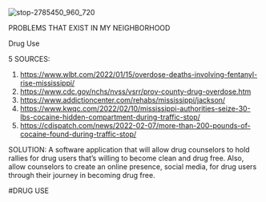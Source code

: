 ![stop-2785450_960_720](https://user-images.githubusercontent.com/97463503/161654779-5c929da8-473d-49d9-8240-728f8e6c9d18.jpg)

PROBLEMS THAT EXIST IN MY NEIGHBORHOOD

Drug Use

5 SOURCES:
1. https://www.wlbt.com/2022/01/15/overdose-deaths-involving-fentanyl-rise-mississippi/ 
2. https://www.cdc.gov/nchs/nvss/vsrr/prov-county-drug-overdose.htm  
3. https://www.addictioncenter.com/rehabs/mississippi/jackson/ 
4. https://www.kwqc.com/2022/02/10/mississippi-authorities-seize-30-lbs-cocaine-hidden-compartment-during-traffic-stop/ 
5. https://cdispatch.com/news/2022-02-07/more-than-200-pounds-of-cocaine-found-during-traffic-stop/

SOLUTION:
A software application that will allow drug counselors to hold rallies for drug users that’s willing to become clean and drug free. Also, allow counselors to create an online presence, social media, for drug users through their journey in becoming drug free. 







#DRUG USE
